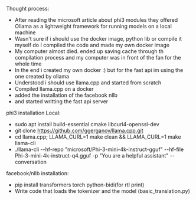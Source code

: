 Thought process:
- After reading the microsoft article about phi3 modules they offered Ollama as a lightweight framework for running models on a local machine
- Wasn't sure if i should use the docker image, python lib or compile it myself do I compiled the code and made my own docker image
- My computer almost died. ended up saving cache through th compilation process and my computer was in front of the fan for the whole time
- In the end i created my own docker :) but for the fast api im using the one created by ollama
- Understood i should use llama.cpp and started from scratch
- Compiled llama.cpp on a docker
- added the installation of the facebook nllb
- and started writting the fast api server


phi3 installation Local:
- sudo apt install build-essential cmake libcurl4-openssl-dev
- git clone https://github.com/ggerganov/llama.cpp.git
- cd llama.cpp; LLAMA_CURL=1 make clean && LLAMA_CURL=1 make llama-cli
- ./llama-cli --hf-repo "microsoft/Phi-3-mini-4k-instruct-gguf" --hf-file Phi-3-mini-4k-instruct-q4.gguf -p "You are a helpful assistant" --conversation

facebook/nllb installation:
- pip install transformers torch python-bidi(for rtl print)
- Write code that loads the tokenizer and the model (basic_translation.py)

